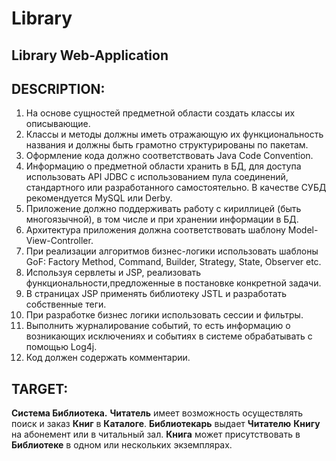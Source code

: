 # Library
## Library Web-Application

## DESCRIPTION:

1. На основе сущностей предметной области создать классы их описывающие.
2. Классы и методы должны иметь отражающую их функциональность названия и должны быть
грамотно структурированы по пакетам.
3. Оформление кода должно соответствовать Java Code Convention.
4. Информацию о предметной области хранить в БД, для доступа использовать API JDBC
с использованием пула соединений, стандартного или разработанного самостоятельно. В
качестве СУБД рекомендуется MySQL или Derby.
5. Приложение должно поддерживать работу с кириллицей (быть многоязычной), в том числе
и при хранении информации в БД.
6. Архитектура приложения должна соответствовать шаблону Model-View-Controller.
7. При реализации алгоритмов бизнес-логики использовать шаблоны GoF: Factory Method,
Command, Builder, Strategy, State, Observer etc.
8. Используя сервлеты и JSP, реализовать функциональности,предложенные в постановке
конкретной задачи.
9. В страницах JSP применять библиотеку JSTL и разработать собственные теги.
10. При разработке бизнес логики использовать сессии и фильтры.
11. Выполнить журналирование событий, то есть информацию о возникающих исключениях и
событиях в системе обрабатывать с помощью Log4j.
12. Код должен содержать комментарии.

## TARGET:

**Система Библиотека.** **Читатель** имеет возможность осуществлять поиск и заказ **Книг** в **Каталоге**.
**Библиотекарь** выдает **Читателю** **Книгу** на абонемент или в читальный зал. **Книга** может
присутствовать в **Библиотеке** в одном или нескольких экземплярах.